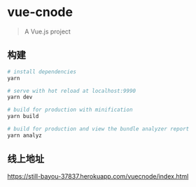 # vue-cnode

> A Vue.js project

## 构建

``` bash
# install dependencies
yarn

# serve with hot reload at localhost:9990
yarn dev

# build for production with minification
yarn build

# build for production and view the bundle analyzer report
yarn analyz
```

## 线上地址

https://still-bayou-37837.herokuapp.com/vuecnode/index.html